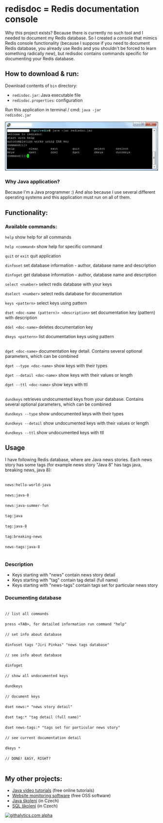 <h1>redisdoc = Redis documentation console</h1>

Why this project exists? Because there is currently no such tool and I needed to document my Redis database.
So I created a console that mimics Redis console functionality (because I suppose if you need to document 
Redis database, you already use Redis and you shouldn't be forced to learn something radically new), but 
redisdoc contains commands specific for documenting your Redis database.

<h2>How to download & run:</h2> 
Download contents of <code>bin</code> directory:

<ul>
	<li><code>redisdoc.jar</code>: Java executable file</li>
	<li><code>redisdoc.properties</code>: configuration</li>
</ul>

Run this application in terminal / cmd: <code>java -jar redisdoc.jar</code>

<img src='redisdoc.jpg' />

<h3>Why Java application?</h3>
Because I'm a Java programmer :) And also because I use several different 
operating systems and this application must run on all of them.

<h2>Functionality:</h2>

<h3>Available commands:</h3>
<code>help</code> show help for all commands

<code>help &lt;command&gt;</code> show help for specific command

<code>quit</code> or <code>exit</code> quit application

<code>dinfoset</code> set database information - author, database name and description

<code>dinfoget</code> get database information - author, database name and description

<code>select &lt;number&gt;</code> select redis database with your keys

<code>dselect &lt;number&gt;</code> select redis database for documentation

<code>keys &lt;pattern&gt;</code> select keys using pattern

<code>dset &lt;doc-name (pattern)&gt; &lt;description&gt;</code> set documentation key (pattern) with description

<code>ddel &lt;doc-name&gt;</code> deletes documentation key

<code>dkeys &lt;pattern&gt;</code> list documentation keys using pattern
<br><br>


<code>dget &lt;doc-name&gt;</code>
documentation key detail. Contains several optional parameters, which can be combined

<code>dget --type &lt;doc-name&gt;</code>
show keys with their types

<code>dget --detail &lt;doc-name&gt;</code>
show keys with their values or length

<code>dget --ttl &lt;doc-name&gt;</code>
show keys with ttl
<br><br>


<code>dundkeys</code>
retrieves undocumented keys from your database. Contains several optional parameters, which can be combined

<code>dundkeys --type</code>
show undocumented keys with their types

<code>dundkeys --detail</code>
show undocumented keys with their values or length

<code>dundkeys --ttl</code>
show undocumented keys with ttl

<h2>Usage</h2>

<p>I have following Redis database, where are Java news stories. Each news story has some tags (for example news story "Java 8" has tags java, breaking news, java 8):</p>

<code>
news:hello-world-java<br>
news:java-8<br>
news:java-summer-fun<br>
tag:java<br>
tag:java-8<br>
tag:breaking-news<br>
news-tags:java-8<br>
</code>

<h3>Description</h3>

<ul>
<li>Keys starting with "news" contain news story detail</li>
<li>Keys starting with "tag" contain tag detail (full name)</li>
<li>Keys starting with "news-tags" contain tags set for particular news story</li>
</ul>

<h3>Documenting database</h3>

<code>
// list all commands<br>
press &lt;TAB&gt;, for detailed information run command "help"<br>
// set info about database<br>
dinfoset tags "Jiri Pinkas" "news tags database"<br>
// see info about database<br>
dinfoget<br>
// show all undocumented keys<br>
dundkeys<br>
// document keys<br>
dset news:* "news story detail"<br>
dset tag:* "tag detail (full name)"<br>
dset news-tags:* "tags set for particular news story"<br>
// see current documentation detail<br>
dkeys *<br>
// DONE! EASY, RIGHT?<br>
</code>


<h2>My other projects:</h2>
<ul>
	<li><a href="http://www.javavids.com" target="_blank" title="Java video tutorials">Java video tutorials</a> (free online tutorials)</li>
	<li><a href="http://sitemonitoring.sourceforge.net/" target="_blank" title="Website monitoring software">Website monitoring software</a> (free OSS software)</li>
	<li><a href="http://www.java-skoleni.cz" target="_blank" title="Java školení">Java školení</a> (in Czech)</li>
	<li><a href="http://www.sql-skoleni.cz" target="_blank" title="Java školení">SQL školení</a> (in Czech)</li>
</ul>

[![githalytics.com alpha](https://cruel-carlota.pagodabox.com/ca1907b4162bb2126ce8e51e1d618cf2 "githalytics.com")](http://githalytics.com/jirkapinkas/redisdoc)